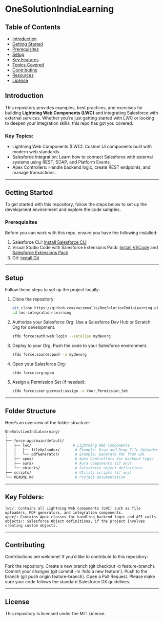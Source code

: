 # OneSolutionIndiaLearning
## Table of Contents

- [Introduction](#introduction)
- [Getting Started](#getting-started)
- [Prerequisites](#prerequisites)
- [Setup](#setup)
- [Key Features](#key-features)
- [Topics Covered](#topics-covered)
- [Contributing](#contributing)
- [Resources](#resources)
- [License](#license)

## Introduction

This repository provides examples, best practices, and exercises for building **Lightning Web Components (LWC)** and integrating Salesforce with external services. Whether you're just getting started with LWC or looking to deepen your integration skills, this repo has got you covered.

### Key Topics:
- Lightning Web Components (LWC): Custom UI components built with modern web standards.
- Salesforce Integration: Learn how to connect Salesforce with external systems using REST, SOAP, and Platform Events.
- Apex Controllers: Handle backend logic, create REST endpoints, and manage transactions.


---

## Getting Started

To get started with this repository, follow the steps below to set up the development environment and explore the code samples.

### Prerequisites

Before you can work with this repo, ensure you have the following installed:

1. Salesforce CLI: [Install Salesforce CLI](https://developer.salesforce.com/tools/sfdxcli)
2. Visual Studio Code with Salesforce Extensions Pack: [Install VSCode](https://code.visualstudio.com/download) and [Salesforce Extensions Pack](https://marketplace.visualstudio.com/items?itemName=salesforce.salesforcedx-vscode)
3. Git: [Install Git](https://git-scm.com/)

---

## Setup

Follow these steps to set up the project locally:

1. Clone the repository:
    ```bash
    git clone https://github.com/vasimmulla/OneSolutionIndiaLearning.git
    cd lwc-integration-learning
    ```

2. Authorize your Salesforce Org:
    Use a Salesforce Dev Hub or Scratch Org for development.
    ```bash
    sfdx force:auth:web:login --setalias mydevorg
    ```

3. Deploy to your Org:
    Push the code to your Salesforce environment.
    ```bash
    sfdx force:source:push -u mydevorg
    ```

4. Open your Salesforce Org:
    ```bash
    sfdx force:org:open
    ```

5. Assign a Permission Set (if needed):
    ```bash
    sfdx force:user:permset:assign -n Your_Permission_Set
    ```

---

## Folder Structure

Here’s an overview of the folder structure:

```bash
OneSolutionIndiaLearning/
│
├── force-app/main/default/
│   ├── lwc/                   # Lightning Web Components
│   │   ├── fileUploader/       # Example: Drag and Drop File Uploader
│   │   └── pdfGenerator/       # Example: Generate PDF from LWC
│   ├── apex/                   # Apex Controllers for backend logic
│   ├── aura/                   # Aura components (if any)
│   └── objects/                # Salesforce object definitions
├── scripts/                    # Utility scripts (if any)
└── README.md                   # Project documentation
```
---

## Key Folders:
```
lwc/: Contains all Lightning Web Components (LWC) such as file uploaders, PDF generators, and integration components.
apex/: Contains Apex classes for handling backend logic and API calls.
objects/: Salesforce Object definitions, if the project involves creating custom objects.
```
---

## Contributing
Contributions are welcome! If you’d like to contribute to this repository:

Fork the repository.
Create a new branch (git checkout -b feature-branch).
Commit your changes (git commit -m 'Add a new feature').
Push to the branch (git push origin feature-branch).
Open a Pull Request.
Please make sure your code follows the standard Salesforce DX guidelines.

---

## License
This repository is licensed under the MIT License.
